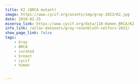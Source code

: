 ```yaml
---
title: K2 (BRCA mutant)
image: https://www.cycif.org/assets/img/gray-2023/K2.jpg
date: 2010-02-25
minerva_link: https://www.cycif.org/data/110-Komen_BRCA/K2
info_link: /atlas-datasets/gray-rosenbluth-selfors-2022/
show_page_link: false
tags:
    - Gray
    - BRCA
    - curated
    - breast
    - cycif
    - human


---
```

